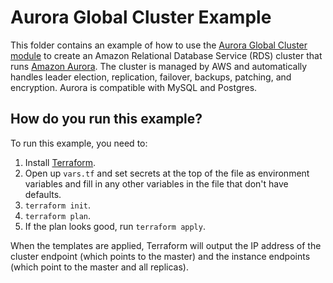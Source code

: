 # Aurora Global Cluster Example

This folder contains an example of how to use the [Aurora Global Cluster module](/modules/aurora/README.adoc) to create an Amazon
Relational Database Service (RDS) cluster that runs [Amazon
Aurora](https://aws.amazon.com/rds/aurora/details/). The cluster is managed by AWS and automatically handles leader
election, replication, failover, backups, patching, and encryption. Aurora is compatible with MySQL and Postgres.

## How do you run this example?

To run this example, you need to:

1. Install [Terraform](https://www.terraform.io/).
1. Open up `vars.tf` and set secrets at the top of the file as environment variables and fill in any other variables in
   the file that don't have defaults.
1. `terraform init`.
1. `terraform plan`.
1. If the plan looks good, run `terraform apply`.

When the templates are applied, Terraform will output the IP address of the cluster endpoint (which points to the
master) and the instance endpoints (which point to the master and all replicas).
